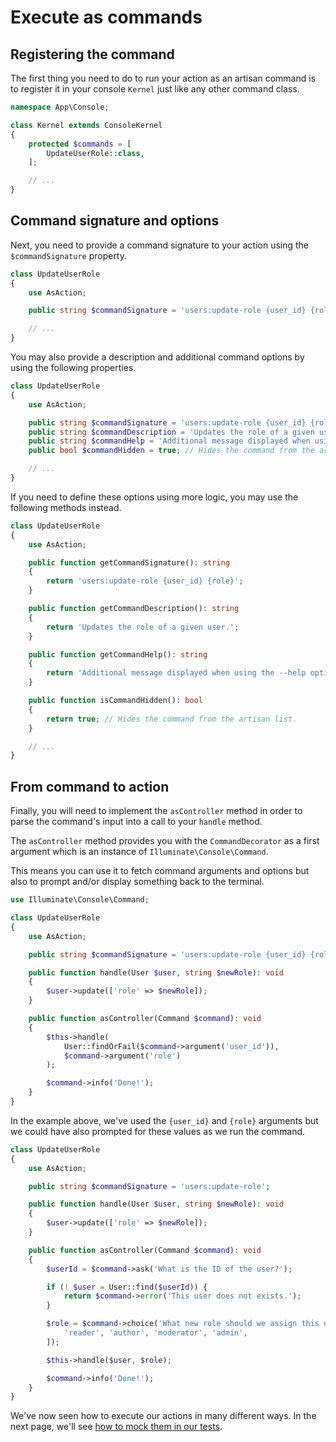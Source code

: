 # Execute as commands

## Registering the command

The first thing you need to do to run your action as an artisan command is to register it in your console `Kernel` just like any other command class.

```php
namespace App\Console;

class Kernel extends ConsoleKernel
{
    protected $commands = [
        UpdateUserRole::class,
    ];

    // ...
}
```

## Command signature and options

Next, you need to provide a command signature to your action using the `$commandSignature` property.

```php
class UpdateUserRole
{
    use AsAction;

    public string $commandSignature = 'users:update-role {user_id} {role}';

    // ...
}
```

You may also provide a description and additional command options by using the following properties.

```php
class UpdateUserRole
{
    use AsAction;

    public string $commandSignature = 'users:update-role {user_id} {role}';
    public string $commandDescription = 'Updates the role of a given user.';
    public string $commandHelp = 'Additional message displayed when using the --help option.';
    public bool $commandHidden = true; // Hides the command from the artisan list.

    // ...
}
```

If you need to define these options using more logic, you may use the following methods instead.

```php
class UpdateUserRole
{
    use AsAction;

    public function getCommandSignature(): string
    {
        return 'users:update-role {user_id} {role}';
    }

    public function getCommandDescription(): string
    {
        return 'Updates the role of a given user.';
    }

    public function getCommandHelp(): string
    {
        return 'Additional message displayed when using the --help option.';
    }

    public function isCommandHidden(): bool
    {
        return true; // Hides the command from the artisan list.
    }

    // ...
}
```

## From command to action

Finally, you will need to implement the `asController` method in order to parse the command's input into a call to your `handle` method.

The `asController` method provides you with the `CommandDecorator` as a first argument which is an instance of `Illuminate\Console\Command`.

This means you can use it to fetch command arguments and options but also to prompt and/or display something back to the terminal.

```php
use Illuminate\Console\Command;

class UpdateUserRole
{
    use AsAction;

    public string $commandSignature = 'users:update-role {user_id} {role}';

    public function handle(User $user, string $newRole): void
    {
        $user->update(['role' => $newRole]);
    }

    public function asController(Command $command): void
    {
        $this->handle(
            User::findOrFail($command->argument('user_id')),
            $command->argument('role')
        );

        $command->info('Done!');
    }
}
```

In the example above, we've used the `{user_id}` and `{role}` arguments but we could have also prompted for these values as we run the command.

```php
class UpdateUserRole
{
    use AsAction;

    public string $commandSignature = 'users:update-role';

    public function handle(User $user, string $newRole): void
    {
        $user->update(['role' => $newRole]);
    }

    public function asController(Command $command): void
    {
        $userId = $command->ask('What is the ID of the user?');

        if (! $user = User::find($userId)) {
            return $command->error('This user does not exists.');
        }

        $role = $command->choice('What new role should we assign this user?', [
            'reader', 'author', 'moderator', 'admin',
        ]);

        $this->handle($user, $role);

        $command->info('Done!');
    }
}
```

We've now seen how to execute our actions in many different ways. In the next page, we'll see [how to mock them in our tests](./mock-and-test).
